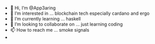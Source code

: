 - 👋 Hi, I’m @App3aring
- 👀 I’m interested in ... blockchain tech especially cardano and ergo
- 🌱 I’m currently learning ... haskell
- 💞️ I’m looking to collaborate on ... just learning coding
- 📫 How to reach me ... smoke signals
-

<!---
App3aring/App3aring is a ✨ special ✨ repository because its `README.md` (this file) appears on your GitHub profile.
You can click the Preview link to take a look at your changes.
--->
